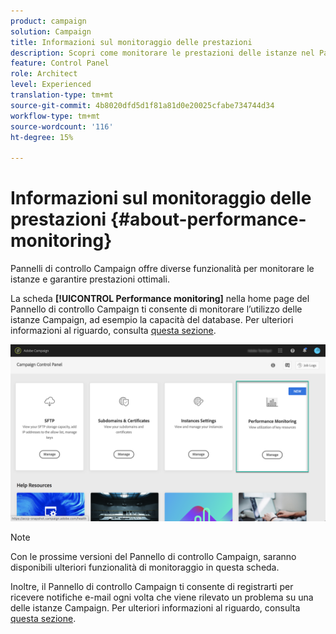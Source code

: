 ```yaml
---
product: campaign
solution: Campaign
title: Informazioni sul monitoraggio delle prestazioni
description: Scopri come monitorare le prestazioni delle istanze nel Pannello di controllo Campaign
feature: Control Panel
role: Architect
level: Experienced
translation-type: tm+mt
source-git-commit: 4b8020dfd5d1f81a81d0e20025cfabe734744d34
workflow-type: tm+mt
source-wordcount: '116'
ht-degree: 15%

---
```



# Informazioni sul monitoraggio delle prestazioni {#about-performance-monitoring}

Pannelli di controllo Campaign offre diverse funzionalità per monitorare le istanze e garantire prestazioni ottimali.

La scheda **[!UICONTROL Performance monitoring]** nella home page del Pannello di controllo Campaign ti consente di monitorare l’utilizzo delle istanze Campaign, ad esempio la capacità del database. Per ulteriori informazioni al riguardo, consulta [questa sezione](../../performance-monitoring/using/database-monitoring.md).

![](assets/performance_card.png)

>[!NOTE]
>
>Con le prossime versioni del Pannello di controllo Campaign, saranno disponibili ulteriori funzionalità di monitoraggio in questa scheda.

Inoltre, il Pannello di controllo Campaign ti consente di registrarti per ricevere notifiche e-mail ogni volta che viene rilevato un problema su una delle istanze Campaign. Per ulteriori informazioni al riguardo, consulta [questa sezione](../../performance-monitoring/using/email-alerting.md).

